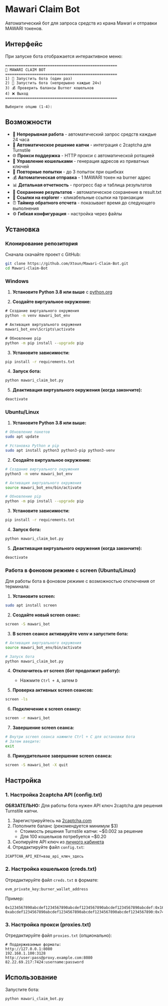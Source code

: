 # Mawari Claim Bot

Автоматический бот для запроса средств из крана Mawari и отправки MAWARI токенов.

## Интерфейс

При запуске бота отображается интерактивное меню:

```
==================================================
🤖 MAWARI CLAIM BOT
==================================================
1) 🚀 Запустить бота (один раз)
2) 🔄 Запустить бота (непрерывно каждые 24ч)
3) 💰 Проверить балансы Burner кошельков
4) ❌ Выход
==================================================

Выберите опцию (1-4): 
```

## Возможности

- 🔄 **Непрерывная работа** - автоматический запрос средств каждые 24 часа
- 🤖 **Автоматическое решение капчи** - интеграция с 2captcha для Turnstile
- 🌐 **Прокси поддержка** - HTTP прокси с автоматической ротацией
- 🔑 **Управление кошельками** - генерация адресов из приватных ключей
- 🔄 **Повторные попытки** - до 3 попыток при ошибках
- 💰 **Автоматическая отправка** - 1 MAWARI токен на burner адрес
- 📊 **Детальная отчетность** - прогресс бар и таблица результатов
- 💾 **Сохранение результатов** - автоматическое сохранение в result.txt
- 🔗 **Ссылки на explorer** - кликабельные ссылки на транзакции
- ⏰ **Таймер обратного отсчета** - показывает время до следующего выполнения
- ⚙️ **Гибкая конфигурация** - настройка через файлы

## Установка

### Клонирование репозитория

Сначала скачайте проект с GitHub:

```bash
git clone https://github.com/Xtoun/Mawari-Claim-Bot.git
cd Mawari-Claim-Bot
```


### Windows

1. **Установите Python 3.8 или выше** с [python.org](https://www.python.org/downloads/)

2. **Создайте виртуальное окружение:**
```cmd
# Создание виртуального окружения
python -m venv mawari_bot_env

# Активация виртуального окружения
mawari_bot_env\Scripts\activate

# Обновление pip
python -m pip install --upgrade pip
```

3. **Установите зависимости:**
```cmd
pip install -r requirements.txt
```

4. **Запуск бота:**
```cmd
python mawari_claim_bot.py
```

5. **Деактивация виртуального окружения (когда закончите):**
```cmd
deactivate
```

### Ubuntu/Linux

1. **Установите Python 3.8 или выше:**
```bash
# Обновление пакетов
sudo apt update

# Установка Python и pip
sudo apt install python3 python3-pip python3-venv
```

2. **Создайте виртуальное окружение:**
```bash
# Создание виртуального окружения
python3 -m venv mawari_bot_env

# Активация виртуального окружения
source mawari_bot_env/bin/activate

# Обновление pip
python -m pip install --upgrade pip
```

3. **Установите зависимости:**
```bash
pip install -r requirements.txt
```

4. **Запуск бота:**
```bash
python mawari_claim_bot.py
```

5. **Деактивация виртуального окружения (когда закончите):**
```bash
deactivate
```

### Работа в фоновом режиме с screen (Ubuntu/Linux)

Для работы бота в фоновом режиме с возможностью отключения от терминала:

1. **Установите screen:**
```bash
sudo apt install screen
```

2. **Создайте новый screen сеанс:**
```bash
screen -S mawari_bot
```

3. **В screen сеансе активируйте venv и запустите бота:**
```bash
# Активация виртуального окружения
source mawari_bot_env/bin/activate

# Запуск бота
python mawari_claim_bot.py
```

4. **Отключитесь от screen (бот продолжит работу):**
   - Нажмите `Ctrl + A`, затем `D`

5. **Проверка активных screen сеансов:**
```bash
screen -ls
```

6. **Подключение к screen сеансу:**
```bash
screen -r mawari_bot
```

7. **Завершение screen сеанса:**
```bash
# Внутри screen сеанса нажмите Ctrl + C для остановки бота
# Затем введите:
exit
```

8. **Принудительное завершение screen сеанса:**
```bash
screen -S mawari_bot -X quit
```

## Настройка

### 1. Настройка 2captcha API (config.txt)

**ОБЯЗАТЕЛЬНО:** Для работы бота нужен API ключ 2captcha для решения Turnstile капчи.

1. Зарегистрируйтесь на [2captcha.com](https://2captcha.com/)
2. Пополните баланс (рекомендуется минимум $3)
   - Стоимость решения Turnstile капчи: ~$0.002 за решение
   - Для 100 кошельков потребуется ~$0.20
3. Скопируйте API ключ из [личного кабинета](https://2captcha.com/enterpage)
4. Отредактируйте файл `config.txt`:

```
2CAPTCHA_API_KEY=ваш_api_ключ_здесь
```

### 2. Настройка кошельков (creds.txt)

Отредактируйте файл `creds.txt` в формате:
```
evm_private_key:burner_wallet_address
```

Пример:
```
0x1234567890abcdef1234567890abcdef1234567890abcdef1234567890abcdef:0x16A4f86020F583Fb92383712f883aB9Ec82da538
0xabcdef1234567890abcdef1234567890abcdef1234567890abcdef1234567890:0x742d35Cc6634C0532925a3b8D4B9db96C4b4d1b6
```

### 3. Настройка прокси (proxies.txt)

Отредактируйте файл `proxies.txt` (опционально):
```
# Поддерживаемые форматы:
http://127.0.0.1:8080
192.168.1.100:3128
http://user:pass@proxy.example.com:8080
82.22.69.217:7424:username:password
```

## Использование

Запустите бота:
```bash
python mawari_claim_bot.py
```
